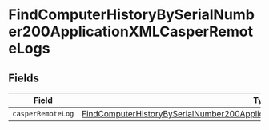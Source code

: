 # FindComputerHistoryBySerialNumber200ApplicationXMLCasperRemoteLogs


## Fields

| Field                                                                                                                                                                                             | Type                                                                                                                                                                                              | Required                                                                                                                                                                                          | Description                                                                                                                                                                                       |
| ------------------------------------------------------------------------------------------------------------------------------------------------------------------------------------------------- | ------------------------------------------------------------------------------------------------------------------------------------------------------------------------------------------------- | ------------------------------------------------------------------------------------------------------------------------------------------------------------------------------------------------- | ------------------------------------------------------------------------------------------------------------------------------------------------------------------------------------------------- |
| `casperRemoteLog`                                                                                                                                                                                 | [FindComputerHistoryBySerialNumber200ApplicationXMLCasperRemoteLogsCasperRemoteLog](../../models/operations/findcomputerhistorybyserialnumber200applicationxmlcasperremotelogscasperremotelog.md) | :heavy_minus_sign:                                                                                                                                                                                | N/A                                                                                                                                                                                               |
